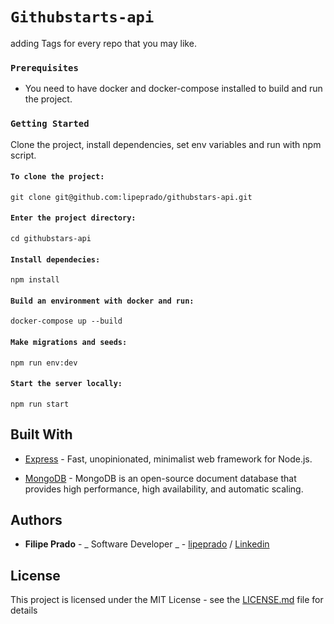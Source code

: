# `Githubstarts-api`

adding Tags for every repo that you may like.

### `Prerequisites`

- You need to have docker and docker-compose installed to build and run the project.

### `Getting Started`

Clone the project, install dependencies, set env variables and run with npm script.

#### `To clone the project:`

```
git clone git@github.com:lipeprado/githubstars-api.git
```

#### `Enter the project directory:`

```
cd githubstars-api
```

#### `Install dependecies:`

```
npm install
```

#### `Build an environment with docker and run:`

```
docker-compose up --build
```

#### `Make migrations and seeds:`

```
npm run env:dev
```

#### `Start the server locally:`

```
npm run start
```

## Built With

- [Express](https://expressjs.com/) - Fast, unopinionated, minimalist web framework for Node.js.

- [MongoDB](https://www.mongodb.com/) - MongoDB is an open-source document database that provides high performance, high availability, and automatic scaling.

## Authors

- **Filipe Prado** - _ Software Developer _ - [lipeprado](https://github.com/lipeprado) / [Linkedin](https://www.linkedin.com/in/dev-filipe/)

## License

This project is licensed under the MIT License - see the [LICENSE.md](LICENSE.md) file for details
